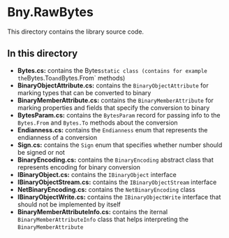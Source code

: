 # Bny.RawBytes
This directory contains the library source code.

## In this directory
- **Bytes.cs:** contains the Bytes` static class (contains for example the `Bytes.To` and `Bytes.From` methods)
- **BinaryObjectAttribute.cs:** contains the `BinaryObjectAttribute` for marking types that can be converted to binary
- **BinaryMemberAttribute.cs:** contains the `BinaryMemberAttribute` for marking properties and fields that specify the conversion to binary
- **BytesParam.cs:** contains the `BytesParam` record for passing info to the `Bytes.From` and `Bytes.To` methods about the conversion
- **Endianness.cs:** contains the `Endianness` enum that represents the endianness of a conversion
- **Sign.cs:** contains the `Sign` enum that specifies whether number should be signed or not
- **BinaryEncoding.cs:** contains the `BinaryEncoding` abstract class that represents encoding for binary conversion
- **IBinaryObject.cs:** contains the `IBinaryObject` interface
- **IBinaryObjectStream.cs:** contains the `IBinaryObjectStream` interface
- **NetBinaryEncoding.cs:** contains the `NetBinaryEncoding` class
- **IBinaryObjectWrite.cs:** contains the `IBinaryObjectWrite` interface that should not be implemented by itself
- **BinaryMemberAttributeInfo.cs:** contains the iternal `BinaryMemberAttributeInfo` class that helps interpreting the `BinaryMemberAttribute`
